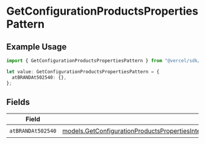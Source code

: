 # GetConfigurationProductsPropertiesPattern

## Example Usage

```typescript
import { GetConfigurationProductsPropertiesPattern } from "@vercel/sdk/models/getconfigurationproductsop.js";

let value: GetConfigurationProductsPropertiesPattern = {
  atBRANDAt502540: {},
};
```

## Fields

| Field                                                                                                                                                                                                                                          | Type                                                                                                                                                                                                                                           | Required                                                                                                                                                                                                                                       | Description                                                                                                                                                                                                                                    |
| ---------------------------------------------------------------------------------------------------------------------------------------------------------------------------------------------------------------------------------------------- | ---------------------------------------------------------------------------------------------------------------------------------------------------------------------------------------------------------------------------------------------- | ---------------------------------------------------------------------------------------------------------------------------------------------------------------------------------------------------------------------------------------------- | ---------------------------------------------------------------------------------------------------------------------------------------------------------------------------------------------------------------------------------------------- |
| `atBRANDAt502540`                                                                                                                                                                                                                              | [models.GetConfigurationProductsPropertiesIntegrationsResponse200ApplicationJSONResponseBodyProductsAtBRANDAt502540](../models/getconfigurationproductspropertiesintegrationsresponse200applicationjsonresponsebodyproductsatbrandat502540.md) | :heavy_check_mark:                                                                                                                                                                                                                             | N/A                                                                                                                                                                                                                                            |